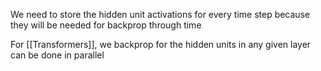 We need to store the hidden unit activations for every time step because they will be needed for backprop through time

For [[Transformers]], we backprop for the hidden units in any given layer can be done in parallel